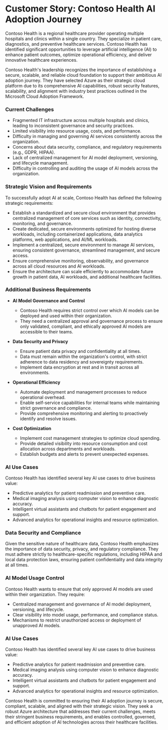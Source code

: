 # Customer Story: Contoso Health AI Adoption Journey

Contoso Health is a regional healthcare provider operating multiple hospitals and clinics within a single country. They specialize in patient care, diagnostics, and preventive healthcare services. Contoso Health has identified significant opportunities to leverage artificial intelligence (AI) to enhance patient outcomes, optimize operational efficiency, and deliver innovative healthcare experiences.

Contoso Health's leadership recognizes the importance of establishing a secure, scalable, and reliable cloud foundation to support their ambitious AI adoption journey. They have selected Azure as their strategic cloud platform due to its comprehensive AI capabilities, robust security features, scalability, and alignment with industry best practices outlined in the Microsoft Cloud Adoption Framework.

### Current Challenges

- Fragmented IT infrastructure across multiple hospitals and clinics, leading to inconsistent governance and security practices.
- Limited visibility into resource usage, costs, and performance.
- Difficulty in managing and governing AI services consistently across the organization.
- Concerns about data security, compliance, and regulatory requirements (e.g., GDPR, HIPAA).
- Lack of centralized management for AI model deployment, versioning, and lifecycle management.
- Difficulty in controlling and auditing the usage of AI models across the organization.

### Strategic Vision and Requirements

To successfully adopt AI at scale, Contoso Health has defined the following strategic requirements:

- Establish a standardized and secure cloud environment that provides centralized management of core services such as identity, connectivity, monitoring, and governance.
- Create dedicated, secure environments optimized for hosting diverse workloads, including containerized applications, data analytics platforms, web applications, and AI/ML workloads.
- Implement a centralized, secure environment to manage AI services, ensuring consistent governance, streamlined management, and secure access.
- Ensure comprehensive monitoring, observability, and governance across all cloud resources and AI workloads.
- Ensure the architecture can scale efficiently to accommodate future growth in patient data, AI workloads, and additional healthcare facilities.

### Additional Business Requirements

- **AI Model Governance and Control**
  - Contoso Health requires strict control over which AI models can be deployed and used within their organization.
  - They need a centralized approval and governance process to ensure only validated, compliant, and ethically approved AI models are accessible to their teams.

- **Data Security and Privacy**
  - Ensure patient data privacy and confidentiality at all times.
  - Data must remain within the organization's control, with strict adherence to data residency and sovereignty requirements.
  - Implement data encryption at rest and in transit across all environments.

- **Operational Efficiency**
  - Automate deployment and management processes to reduce operational overhead.
  - Enable self-service capabilities for internal teams while maintaining strict governance and compliance.
  - Provide comprehensive monitoring and alerting to proactively identify and resolve issues.

- **Cost Optimization**
  - Implement cost management strategies to optimize cloud spending.
  - Provide detailed visibility into resource consumption and cost allocation across departments and workloads.
  - Establish budgets and alerts to prevent unexpected expenses.

### AI Use Cases

Contoso Health has identified several key AI use cases to drive business value:

- Predictive analytics for patient readmission and preventive care.
- Medical imaging analysis using computer vision to enhance diagnostic accuracy.
- Intelligent virtual assistants and chatbots for patient engagement and support.
- Advanced analytics for operational insights and resource optimization.

### Data Security and Compliance

Given the sensitive nature of healthcare data, Contoso Health emphasizes the importance of data security, privacy, and regulatory compliance. They must adhere strictly to healthcare-specific regulations, including HIPAA and local data protection laws, ensuring patient confidentiality and data integrity at all times.

### AI Model Usage Control

Contoso Health wants to ensure that only approved AI models are used within their organization. They require:

- Centralized management and governance of AI model deployment, versioning, and lifecycle.
- Clear visibility into model usage, performance, and compliance status.
- Mechanisms to restrict unauthorized access or deployment of unapproved AI models.

### AI Use Cases

Contoso Health has identified several key AI use cases to drive business value:

- Predictive analytics for patient readmission and preventive care.
- Medical imaging analysis using computer vision to enhance diagnostic accuracy.
- Intelligent virtual assistants and chatbots for patient engagement and support.
- Advanced analytics for operational insights and resource optimization.

Contoso Health is committed to ensuring their AI adoption journey is secure, compliant, scalable, and aligned with their strategic vision. They seek a robust Azure architecture that addresses their current challenges, meets their stringent business requirements, and enables controlled, governed, and efficient adoption of AI technologies across their healthcare facilities.